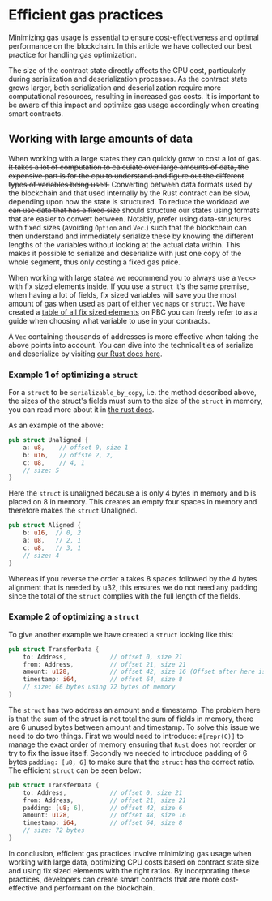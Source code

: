 # Efficient gas practices

<div class="dot-navigation">
    <a class="dot-navigation__item" href="what-is-gas.html"></a>
    <a class="dot-navigation__item" href="transaction-gas-prices.html"></a>
    <a class="dot-navigation__item" href="storage-gas-price.html"></a>
    <a class="dot-navigation__item" href="zk-computation-gas-fees.html"></a>
    <a class="dot-navigation__item" href="how-to-get-testnet-gas.html"></a>
    <a class="dot-navigation__item dot-navigation__item--active" href="efficient-gas-practices.html"></a>
    <a class="dot-navigation__item" href="contract-to-contract-gas-estimation.html"></a>
    <!-- Repeat above for more dots -->
</div>
Minimizing gas usage is essential to ensure cost-effectiveness and optimal performance on the blockchain. In this article we have collected our best practice for handling gas optimization.

The size of the contract state directly affects the CPU cost, particularly during serialization and deserialization processes. As the contract state grows larger, both serialization and deserialization require more computational resources, resulting in increased gas costs. It is important to be aware of this impact and optimize gas usage accordingly when creating smart contracts.

## Working with large amounts of data

When working with a large states they can quickly grow to cost a lot of gas. ~~It takes a lot of computation to calculate over large amounts of data, the expensive part is for the cpu to understand and figure out the different types of variables being used.~~ Converting between data formats used by the blockchain and that used internally by the Rust contract can be slow, depending upon how the state is structured. To reduce the workload we ~~can use data that has a fixed size~~ should structure our states using formats that are easier to convert between. Notably, prefer using data-structures with fixed sizes (avoiding `Option` and `Vec`.) such that the blockchain can then understand and immediately serialize these by knowing the different lengths of the variables without looking at the actual data within. This makes it possible to serialize and deserialize with just one copy of the whole segment, thus only costing a fixed gas price.

When working with large statea we recommend you to always use a `Vec<>` with fix sized elements inside. If you use a `struct` it's the same premise, when having a lot of fields, fix sized variables will save you the most amount of gas when used as part of either `Vec` `maps` or `struct`. We have created a [table of all fix sized elements](table-of-fixed-size-elements.md) on PBC you can freely refer to as a guide when choosing what variable to use in your contracts. 

A `Vec` containing thousands of addresses is more effective when taking the above points into account. You can dive into the technicalities of serialize and deserialize by visiting [our Rust docs here](https://partisiablockchain.gitlab.io/language/contract-sdk/pbc_traits/trait.ReadWriteState.html).

### Example 1 of optimizing a `struct`

For a `struct` to be `serializable_by_copy`, i.e. the method described above, the sizes of the struct's fields must sum to the size of the `struct` in memory, you can read more about it in [the rust docs](https://doc.rust-lang.org/reference/type-layout.html). 

As an example of the above: 

```rust
pub struct Unaligned {
    a: u8,    // offset 0, size 1
    b: u16,   // offste 2, 2,
    c: u8,    // 4, 1
    // size: 5
}
```

Here the `struct` is unaligned because a is only 4 bytes in memory and b is placed on 8 in memory. This creates an empty four spaces in memory and therefore makes the `struct` Unaligned. 

```rust
pub struct Aligned {  
    b: u16,  // 0, 2
    a: u8,   // 2, 1
    c: u8,   // 3, 1
    // size: 4
}
```

Whereas if you reverse the order a takes 8 spaces followed by the 4 bytes alignment that is needed by u32, this ensures we do not need any padding since the total of the `struct` complies with the full length of the fields.

### Example 2 of optimizing a `struct`

To give another example we have created a `struct` looking like this:

```rust 
pub struct TransferData {
    to: Address,            // offset 0, size 21
    from: Address,          // offset 21, size 21
    amount: u128,           // offset 42, size 16 (Offset after here is 58). 
    timestamp: i64,         // offset 64, size 8
    // size: 66 bytes using 72 bytes of memory
}
```

The `struct` has two address an amount and a timestamp. The problem here is that the sum of the struct is not total the sum of fields in memory, there are 6 unused bytes between amount and timestamp. To solve this issue we need to do two things. First we would need to introduce: `#[repr(C)]` to manage the exact order of memory ensuring that `Rust` does not reorder or try to fix the issue itself. Secondly we needed to introduce padding of 6 bytes `padding: [u8; 6]` to make sure that the `struct` has the correct ratio. The efficient `struct` can be seen below:
```rust 
pub struct TransferData {
    to: Address,            // offset 0, size 21
    from: Address,          // offset 21, size 21
    padding: [u8; 6],       // offset 42, size 6
    amount: u128,           // offset 48, size 16
    timestamp: i64,         // offset 64, size 8
    // size: 72 bytes
}
```

In conclusion, efficient gas practices involve minimizing gas usage when working with large data, optimizing CPU costs based on contract state size and using fix sized elements with the right ratios. By incorporating these practices, developers can create smart contracts that are more cost-effective and performant on the blockchain.

